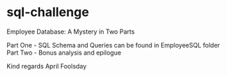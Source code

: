 # sql-challenge
Employee Database: A Mystery in Two Parts

Part One - SQL Schema and Queries can be found in EmployeeSQL folder
Part Two - Bonus analysis and epilogue

Kind regards
April Foolsday
